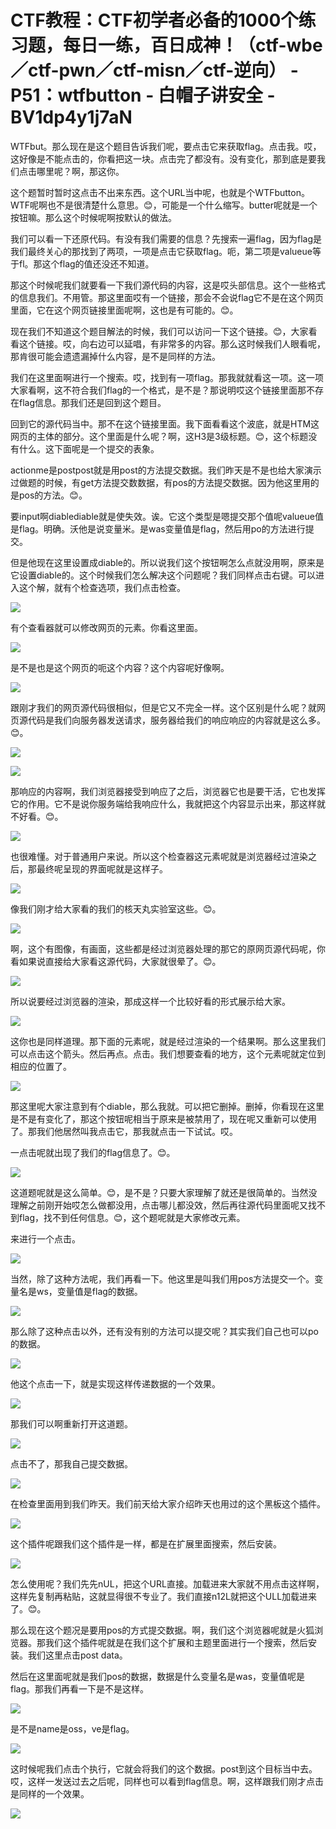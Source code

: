 # CTF教程：CTF初学者必备的1000个练习题，每日一练，百日成神！（ctf-wbe／ctf-pwn／ctf-misn／ctf-逆向） - P51：wtfbutton - 白帽子讲安全 - BV1dp4y1j7aN

WTFbut。那么现在是这个题目告诉我们呢，要点击它来获取flag。点击我。哎，这好像是不能点击的，你看把这一块。点击完了都没有。没有变化，那到底是要我们点击哪里呢？啊，那这你。

这个题暂时暂时这点击不出来东西。这个URL当中呢，也就是个WTFbutton。WTF呢啊也不是很清楚什么意思。😊，可能是一个什么缩写。butter呢就是一个按钮嘛。那么这个时候呢啊按默认的做法。

我们可以看一下还原代码。有没有我们需要的信息？先搜索一遍flag，因为flag是我们最终关心的那找到了两项，一项是点击它获取flag。呃，第二项是valueue等于fl。那这个flag的值还没还不知道。

那这个时候呢我们就要看一下我们源代码的内容，这是哎头部信息。这个一些格式的信息我们。不用管。那这里面哎有一个链接，那会不会说flag它不是在这个网页里面，它在这个网页链接里面呢啊，这也是有可能的。😊。

现在我们不知道这个题目解法的时候，我们可以访问一下这个链接。😊，大家看看这个链接。哎，向右边可以延唱，有非常多的内容。那么这时候我们人眼看呢，那肯很可能会遗遗漏掉什么内容，是不是同样的方法。

我们在这里面啊进行一个搜索。哎，找到有一项flag。那我就就看这一项。这一项大家看啊，这不符合我们flag的一个格式，是不是？那说明哎这个链接里面那不存在flag信息。那我们还是回到这个题目。

回到它的源代码当中。那不在这个链接里面。我下面看看这个波底，就是HTM这网页的主体的部分。这个里面是什么呢？啊，这H3是3级标题。😊，这个标题没有什么。这下面呢是一个提交的表象。

actionme是postpost就是用post的方法提交数据。我们昨天是不是也给大家演示过做题的时候，有get方法提交数数据，有pos的方法提交数据。因为他这里用的是pos的方法。😊。

要input啊diablediable就是使失效。诶。它这个类型是嗯提交那个值呢valueue值是flag。明确。沃他是说变量米。是was变量值是flag，然后用po的方法进行提交。

但是他现在这里设置成diable的。所以说我们这个按钮啊怎么点就没用啊，原来是它设置diable的。这个时候我们怎么解决这个问题呢？我们同样点击右键。可以进入这个解，就有个检查选项，我们点击检查。



![](img/c4f2d2ee6d1e2100b5d918ad621f6e37_1.png)

有个查看器就可以修改网页的元素。你看这里面。

![](img/c4f2d2ee6d1e2100b5d918ad621f6e37_3.png)

是不是也是这个网页的呃这个内容？这个内容呢好像啊。

![](img/c4f2d2ee6d1e2100b5d918ad621f6e37_5.png)

跟刚才我们的网页源代码很相似，但是它又不完全一样。这个区别是什么呢？就网页源代码是我们向服务器发送请求，服务器给我们的响应响应的内容就是这么多。😊。



![](img/c4f2d2ee6d1e2100b5d918ad621f6e37_7.png)

![](img/c4f2d2ee6d1e2100b5d918ad621f6e37_8.png)

那响应的内容啊，我们浏览器接受到响应了之后，浏览器它也是要干活，它也发挥它的作用。它不是说你服务端给我响应什么，我就把这个内容显示出来，那这样就不好看。😊。



![](img/c4f2d2ee6d1e2100b5d918ad621f6e37_10.png)

也很难懂。对于普通用户来说。所以这个检查器这元素呢就是浏览器经过渲染之后，那最终呢呈现的界面呢就是这样子。



![](img/c4f2d2ee6d1e2100b5d918ad621f6e37_12.png)

像我们刚才给大家看的我们的核天丸实验室这些。😊。

![](img/c4f2d2ee6d1e2100b5d918ad621f6e37_14.png)

啊，这个有图像，有画面，这些都是经过浏览器处理的那它的原网页源代码呢，你看如果说直接给大家看这源代码，大家就很晕了。😊。



![](img/c4f2d2ee6d1e2100b5d918ad621f6e37_16.png)

所以说要经过浏览器的渲染，那成这样一个比较好看的形式展示给大家。

![](img/c4f2d2ee6d1e2100b5d918ad621f6e37_18.png)

这你也是同样道理。那下面的元素呢，就是经过渲染的一个结果啊。那么这里我们可以点击这个箭头。然后再点。点击。我们想要查看的地方，这个元素呢就定位到相应的位置了。



![](img/c4f2d2ee6d1e2100b5d918ad621f6e37_20.png)

那这里呢大家注意到有个diable，那么我就。可以把它删掉。删掉，你看现在这里是不是有变化了，那这个按钮呢相当于原来是被禁用了，现在呢又重新可以使用了。那我们他居然叫我点击它，那我就点击一下试试。哎。

一点击呢就出现了我们的flag信息了。😊。

![](img/c4f2d2ee6d1e2100b5d918ad621f6e37_22.png)

这道题呢就是这么简单。😊，是不是？只要大家理解了就还是很简单的。当然没理解之前刚开始哎怎么做都没用，点击哪儿都没效，然后再往源代码里面呢又找不到flag，找不到任何信息。😊，这个题呢就是大家修改元素。

来进行一个点击。

![](img/c4f2d2ee6d1e2100b5d918ad621f6e37_24.png)

当然，除了这种方法呢，我们再看一下。他这里是叫我们用pos方法提交一个。变量名是ws，变量值是flag的数据。



![](img/c4f2d2ee6d1e2100b5d918ad621f6e37_26.png)

那么除了这种点击以外，还有没有别的方法可以提交呢？其实我们自己也可以po的数据。

![](img/c4f2d2ee6d1e2100b5d918ad621f6e37_28.png)

他这个点击一下，就是实现这样传递数据的一个效果。

![](img/c4f2d2ee6d1e2100b5d918ad621f6e37_30.png)

那我们可以啊重新打开这道题。

![](img/c4f2d2ee6d1e2100b5d918ad621f6e37_32.png)

点击不了，那我自己提交数据。

![](img/c4f2d2ee6d1e2100b5d918ad621f6e37_34.png)

在检查里面用到我们昨天。我们前天给大家介绍昨天也用过的这个黑板这个插件。

![](img/c4f2d2ee6d1e2100b5d918ad621f6e37_36.png)

这个插件呢跟我们这个插件是一样，都是在扩展里面搜索，然后安装。

![](img/c4f2d2ee6d1e2100b5d918ad621f6e37_38.png)

怎么使用呢？我们先先nUL，把这个URL直接。加载进来大家就不用点击这样啊，这样先复制再粘贴，这就显得很不专业了。我们直接n12L就把这个ULL加载进来了。😊。

那么现在这个题况是要用pos的方式提交数据。啊，我们这个浏览器呢就是火狐浏览器。那我们这个插件呢就是在我们这个扩展和主题里面进行一个搜索，然后安装。我们这里点击post data。

然后在这里面呢就是我们pos的数据，数据是什么变量名是was，变量值呢是flag。那我们再看一下是不是这样。



![](img/c4f2d2ee6d1e2100b5d918ad621f6e37_40.png)

是不是name是oss，ve是flag。

![](img/c4f2d2ee6d1e2100b5d918ad621f6e37_42.png)

这时候呢我们点击个执行，它就会将我们的这个数据。post到这个目标当中去。哎，这样一发送过去之后呢，同样也可以看到flag信息。啊，这样跟我们刚才点击是同样的一个效果。



![](img/c4f2d2ee6d1e2100b5d918ad621f6e37_44.png)